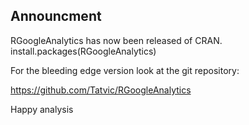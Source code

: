 ## Announcment ##

RGoogleAnalytics has now been released of CRAN.
install.packages(RGoogleAnalytics)


For the bleeding edge version look at the git repository:

https://github.com/Tatvic/RGoogleAnalytics

Happy analysis